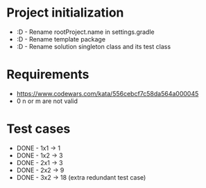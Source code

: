 # Project initialization
* :D - Rename rootProject.name in settings.gradle
* :D - Rename template package
* :D - Rename solution singleton class and its test class

# Requirements
* https://www.codewars.com/kata/556cebcf7c58da564a000045
* 0 n or m are not valid

# Test cases
* DONE - 1x1 -> 1
* DONE - 1x2 -> 3
* DONE - 2x1 -> 3
* DONE - 2x2 -> 9
* DONE - 3x2 -> 18 (extra redundant test case)